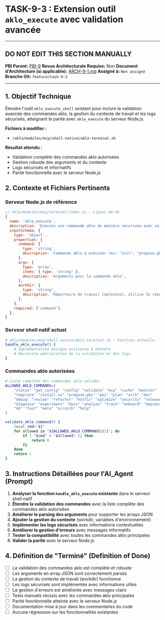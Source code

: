 # TASK-9-3 : Extension outil `aklo_execute` avec validation avancée

---

## DO NOT EDIT THIS SECTION MANUALLY

**PBI Parent:** [PBI-9](../00-pbi/PBI-9-PROPOSED.md)
**Revue Architecturale Requise:** Non
**Document d'Architecture (si applicable):** [ARCH-9-1.md](../02-architecture/ARCH-9-1.md)
**Assigné à:** `Non assigné`
**Branche Git:** `feature/task-9-3`

---

## 1. Objectif Technique

Étendre l'outil `aklo_execute_shell` existant pour inclure la validation avancée des commandes aklo, la gestion du contexte de travail et les logs sécurisés, atteignant la parité avec `aklo_execute` du serveur Node.js.

**Fichiers à modifier :**
- `/aklo/modules/mcp/shell-native/aklo-terminal.sh`

**Résultat attendu :**
- Validation complète des commandes aklo autorisées
- Gestion robuste des arguments et du contexte
- Logs sécurisés et informatifs
- Parité fonctionnelle avec le serveur Node.js

## 2. Contexte et Fichiers Pertinents

### Serveur Node.js de référence
```javascript
// aklo/modules/mcp/terminal/index.js - Lignes 44-66
{
  name: 'aklo_execute',
  description: 'Exécute une commande aklo de manière sécurisée avec validation du contexte',
  inputSchema: {
    type: 'object',
    properties: {
      command: {
        type: 'string',
        description: 'Commande aklo à exécuter (ex: "init", "propose-pbi", "plan")',
      },
      args: {
        type: 'array',
        items: { type: 'string' },
        description: 'Arguments pour la commande aklo',
      },
      workdir: {
        type: 'string',
        description: 'Répertoire de travail (optionnel, utilise le répertoire courant par défaut)',
      },
    },
    required: ['command'],
  },
}
```

### Serveur shell natif actuel
```bash
# aklo/modules/mcp/shell-native/aklo-terminal.sh - Fonction actuelle
handle_aklo_execute() {
    # Implémentation basique existante à étendre
    # Nécessite amélioration de la validation et des logs
}
```

### Commandes aklo autorisées
```bash
# Liste complète des commandes aklo valides
ALLOWED_AKLO_COMMANDS=(
    "status" "get_config" "config" "validate" "mcp" "cache" "monitor"
    "template" "install-ux" "propose-pbi" "pbi" "plan" "arch" "dev"
    "debug" "review" "refactor" "hotfix" "optimize" "security" "release"
    "diagnose" "experiment" "docs" "analyze" "track" "onboard" "deprecate"
    "kb" "fast" "meta" "scratch" "help"
)

validate_aklo_command() {
    local cmd="$1"
    for allowed in "${ALLOWED_AKLO_COMMANDS[@]}"; do
        if [ "$cmd" = "$allowed" ]; then
            return 0
        fi
    done
    return 1
}
```

## 3. Instructions Détaillées pour l'AI_Agent (Prompt)

1. **Analyser la fonction `handle_aklo_execute` existante** dans le serveur shell natif
2. **Étendre la validation des commandes** avec la liste complète des commandes aklo autorisées
3. **Améliorer le parsing des arguments** pour supporter les arrays JSON
4. **Ajouter la gestion du contexte** (workdir, variables d'environnement)
5. **Implémenter les logs sécurisés** avec informations contextuelles
6. **Améliorer la gestion d'erreurs** avec messages informatifs
7. **Tester la compatibilité** avec toutes les commandes aklo principales
8. **Valider la parité** avec le serveur Node.js

## 4. Définition de "Terminé" (Definition of Done)

- [ ] La validation des commandes aklo est complète et robuste
- [ ] Les arguments en array JSON sont correctement parsés
- [ ] La gestion du contexte de travail (workdir) fonctionne
- [ ] Les logs sécurisés sont implémentés avec informations utiles
- [ ] La gestion d'erreurs est améliorée avec messages clairs
- [ ] Tests manuels réussis avec les commandes aklo principales
- [ ] Parité fonctionnelle atteinte avec le serveur Node.js
- [ ] Documentation mise à jour dans les commentaires du code
- [ ] Aucune régression sur les fonctionnalités existantes